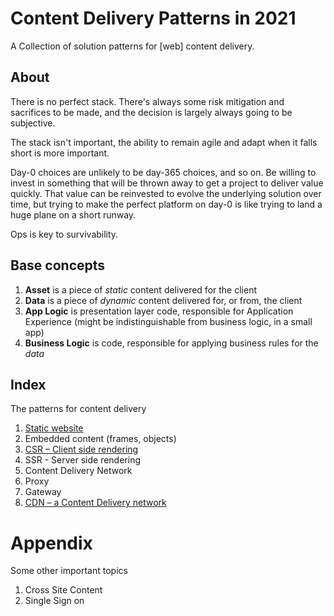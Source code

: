 # Content Delivery Patterns in 2021

A Collection of solution patterns for \[web] content delivery.

## About

There is no perfect stack. There's always some risk mitigation and sacrifices to be made, and the decision is largely always going to be subjective. 

The stack isn't important, the ability to remain agile and adapt when it falls short is more important.

Day-0 choices are unlikely to be day-365 choices, and so on. Be willing to invest in something that will be thrown away to get a project to deliver value quickly. That value can be reinvested to evolve the underlying solution over time, but trying to make the perfect platform on day-0 is like trying to land a huge plane on a short runway.

Ops is key to survivability. 

## Base concepts

1. **Asset** is a piece of _static_ content delivered for the client
2. **Data** is a piece of _dynamic_ content delivered for, or from, the client
3. **App Logic** is presentation layer code, responsible for Application Experience (might be indistinguishable from business logic, in a small app)
4. **Business Logic** is code, responsible for applying business rules for the _data_ 

## Index

The patterns for content delivery

1. [Static website](./StaticWebsite.md)
2. Embedded content (frames, objects)
3. [CSR – Client side rendering](./ClientSideRendering.md)
4. SSR - Server side rendering
5. Content Delivery Network
6. Proxy
7. Gateway
8. [CDN – a Content Delivery network](./ContentDeliveryNetwork.md)

# Appendix

Some other important topics

1. Cross Site Content
2. Single Sign on